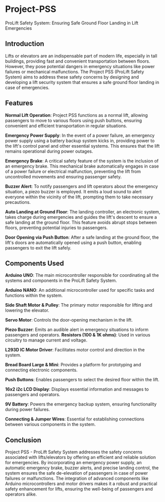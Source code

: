 # Project-PSS
 ProLift Safety System: Ensuring Safe Ground Floor Landing in Lift Emergencies

 ## Introduction
Lifts or elevators are an indispensable part of modern life, especially in tall buildings, providing fast and convenient transportation between floors. However, they pose potential dangers in emergency situations like power failures or mechanical malfunctions. The Project PSS (ProLift Safety System) aims to address these safety concerns by designing and developing a lift security system that ensures a safe ground floor landing in case of emergencies.

## Features
**Normal Lift Operation**: Project PSS functions as a normal lift, allowing passengers to move to various floors using push buttons, ensuring convenient and efficient transportation in regular situations.

**Emergency Power Supply**: In the event of a power failure, an emergency power supply using a battery backup system kicks in, providing power to the lift's control panel and other essential systems. This ensures that the lift remains operational during power outages.

**Emergency Brake**: A critical safety feature of the system is the inclusion of an emergency brake. This mechanical brake automatically engages in case of a power failure or electrical malfunction, preventing the lift from uncontrolled movements and ensuring passenger safety.

**Buzzer Alert**: To notify passengers and lift operators about the emergency situation, a piezo buzzer is employed. It emits a loud sound to alert everyone within the vicinity of the lift, prompting them to take necessary precautions.

**Auto Landing at Ground Floor**: The landing controller, an electronic system, takes charge during emergencies and guides the lift's descent to ensure a safe landing at the ground floor. This feature avoids abrupt stops between floors, preventing potential injuries to passengers.

**Door Opening via Push Button**: After a safe landing at the ground floor, the lift's doors are automatically opened using a push button, enabling passengers to exit the lift safely.

## Components Used
**Arduino UNO**: The main microcontroller responsible for coordinating all the systems and components in the ProLift Safety System.

**Arduino NANO**: An additional microcontroller used for specific tasks and functions within the system.

**Side Shaft Motor & Pulley**: The primary motor responsible for lifting and lowering the elevator.

**Servo Motor**: Controls the door-opening mechanism in the lift.

**Piezo Buzzer**: Emits an audible alert in emergency situations to inform passengers and operators.
**Resistors (100 & 1K ohms)**: Used in various circuitry to manage current and voltage.

**L293D IC Motor Driver**: Facilitates motor control and direction in the system.

**Bread Board Large & Mini**: Provides a platform for prototyping and connecting electronic components.

**Push Buttons**: Enables passengers to select the desired floor within the lift.

**16x2 i2c LCD Display**: Displays essential information and messages to passengers and operators.

**9V Battery**: Powers the emergency backup system, ensuring functionality during power failures.

**Connecting & Jumper Wires**: Essential for establishing connections between various components in the system.

## Conclusion
Project PSS - ProLift Safety System addresses the safety concerns associated with lifts/elevators by offering an efficient and reliable solution for emergencies. By incorporating an emergency power supply, an automatic emergency brake, buzzer alerts, and precise landing control, the system ensures the safe de-elevation of passengers in case of power failures or malfunctions. The integration of advanced components like Arduino microcontrollers and motor drivers makes it a robust and practical safety enhancement for lifts, ensuring the well-being of passengers and operators alike.
